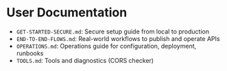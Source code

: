 # User Documentation

- `GET-STARTED-SECURE.md`: Secure setup guide from local to production
- `END-TO-END-FLOWS.md`: Real-world workflows to publish and operate APIs
- `OPERATIONS.md`: Operations guide for configuration, deployment, runbooks
- `TOOLS.md`: Tools and diagnostics (CORS checker)
